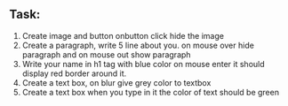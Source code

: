 ## Task:
1. Create image and button onbutton click hide the image
2. Create a paragraph, write 5 line about you. on mouse over hide paragraph and on mouse out show paragraph
3. Write your name in h1 tag with blue color on mouse enter it should display red border around it.
4. Create a text box, on blur give grey color to textbox
5. Create a text box when you type in it the color of text should be green
